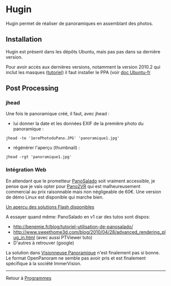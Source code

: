 # Hugin

Hugin permet de réaliser de panoramiques en assemblant des photos.

## Installation

Hugin est présent dans les dépôts Ubuntu, mais pas pas dans sa dernière
version.

Pour avoir accès aux dernières versions, notamment la version 2010.2 qui
inclut les masques
([tutoriel](http://hugin.sourceforge.net/tutorials/Blend-masks/en.shtml))
il faut installer le PPA (voir [doc
Ubuntu-fr](http://doc.ubuntu-fr.org/hugin)

## Post Processing

### jhead

Une fois le panoramique créé, il faut, avec jhead :

- lui donner la date et les données EXIF de la première photo du
  panoramique :

`jhead -te '1erePhotoduPano.JPG' 'panoramique1.jpg'`

- régénérer l'aperçu (thumbnail) :

`jhead -rgt 'panoramique1.jpg'`

### Intégration Web

En attendant que le prometteur [PanoSalado](http://panozona.com/wiki/Main_Page) soit vraiment
accessible, je pense que je vais opter pour [Pano2VR](http://gardengnomesoftware.com/pano2vr.php) qui est malheureusement commercial au prix raisonnable mais non négligeable de 60€. Une version de démo Linux est disponible qui marche bien.

[Un aperçu des solutions Flash disponibles](http://www.nicolasburtey.net/visite-virtuelle-flash/)

A essayer quand même: PanoSalado en v1 car des tutos sont dispos:

- <http://benemie.fr/blog/tutoriel-utilisation-de-panosalado/>
- <http://www.sweethome3d.com/blog/2010/04/28/advanced_rendering_plug_in.html>
  (avec aussi PTViewer tuto)
- D'autres à retrouver (google)

La solution dans [Visionneuse Panoramique](Visionneuse_Panoramique "wikilink") n'est finalement pas si
bonne. Le format OpenPanoram ne semble pas avoir pris et est finalement
spécifique à la société ImmerVision.

------------------------------------------------------------------------

Retour à [Programmes](Programmes "wikilink")
